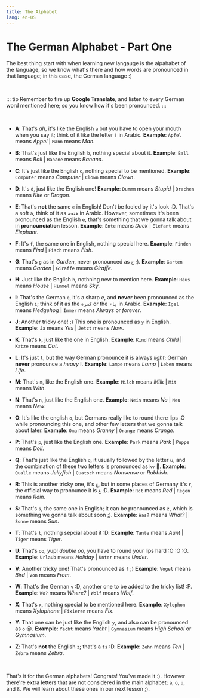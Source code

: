 ```yaml
---
title: The Alphabet
lang: en-US
---
```


# The German Alphabet - Part One

The best thing start with when learning new langauge is the alpahabet of the language, so we know what's there and how words are pronounced in that language; in this case, the German language :)

<br />

::: tip
Remember to fire up **Google Translate**, and listen to every German word mentioned here; so you know how it's been pronounced.
:::

<br />

- **A**: That's *ah*, it's like the English `a` but you have to open your mouth when you say it; think of it like the letter `ا` in Arabic. 
**Example**: `Apfel` means *Appel* | `Mann` means *Man*.

- **B**: That's just like the English `b`, nothing special about it.
**Example**: `Ball` means *Ball* | `Banane` means *Banana*.

- **C**: It's just like the English `c`, nothing special to be mentioned.
**Example**: `Computer` means *Computer* | `Clown` means *Clown*.

- **D**: It's `d`, just like the English one!
**Example**: `Dummm` means *Stupid* | `Drachen` means *Kite* or *Dragon*.

- **E**: That's **not** the same `e` in English! Don't be fooled by it's look :D. That's a soft `a`, think of it as `فتحة` in Arabic. However, sometimes it's been pronounced as the English `e`, that's something that we gonna talk about in **pronounciation** lesson.
**Example**: `Ente` means *Duck* | `Elefant` means *Elephant*.

- **F**: It's `f`, the same one in English, nothing special here.
**Example**: `Finden` means *Find* | `Fisch` means *Fish*.

- **G**: That's `g` as in *Garden*, never pronounced as `ج` ;).
**Example**: `Garten` means *Garden* | `Giraffe` means *Giraffe*.

- **H**: Just like the English `h`, nothning new to mention here.
**Example**: `Haus` means *House* | `Himmel` means *Sky*.

- **I**: That's the German `e`, it's a sharp *e*, and **never** been pronounced as the English `i`; think of it as the `كسرة` or the `ياء` in Arabic.
**Example**: `Igel` means *Hedgehog* | `Immer` means *Always* or *forever*.

- **J**: Another tricky one! ;) This one is pronounced as `y` in English.
**Example**: `Ja` means *Yes* | `Jetzt` means *Now*.

- **K**: That's `k`, just like the one in English.
**Example**: `Kind` means *Child* | `Katze` means *Cat*.

- **L**: It's just `l`, but the way German pronounce it is always *light*; German **never** pronounce a *heavy* l.
**Example**: `Lampe` means *Lamp* | `Leben` means *Life*.

- **M**: That's `m`, like the English one.
**Example**: `Milch` means *Milk* | `Mit` means *With*.

- **N**: That's `n`, just like the English one.
**Example**: `Nein` means *No* | `Neu` means *New*.

- **O**: It's like the english `o`, but Germans really like to round there lips :O while pronouncing this one, and other few letters that we gonna talk about later.
**Example**: `Oma` means *Granny* | `Orange` means *Orange*.

- **P**: That's `p`, just like the English one.
**Example**: `Park` means *Park* | `Puppe` means *Doll*.

- **Q**: That's just like the English `q`, it usually followed by the letter *u*, and the combination of these two letters is pronounced as `kv` 🤨.
**Example**: `Qualle` means *Jellyfish* | `Quatsch` means *Nonsense* or *Rubbish*.

- **R**: This is another tricky one, it's `غ`, but in some places of Germany it's `r`, the official way to pronounce it is `غ` :D.
**Example**: `Rot` means *Red* | `Regen` means *Rain*.

- **S**: That's `s`, the same one in English; it can be pronounced as `z`, which is something we gonna talk about soon ;).
**Example**: `Was?` means *What?* | `Sonne` means *Sun*.

- **T**: That's `t`, nothing sepcial about it :D.
**Example**: `Tante` means *Aunt* | `Tiger` means *Tiger*.

- **U**: That's `oo`, yup! *double oo*, you have to round your lips hard :O :O :O.
**Example**: `Urlaub` means *Holiday* | `Unter` means *Under*.

- **V**: Another tricky one! That's pronounced as `f` ;)
**Example**: `Vogel` means *Bird* | `Von` means *From*.

- **W**: That's the German `v` :D, another one to be added to the tricky list! :P.
**Example**: `Wo?` means *Where?* | `Wolf` means *Wolf*.

- **X**: That's `x`, nothing special to be mentioned here.
**Example**: `Xylophon` means *Xylophone* | `Fixieren` means *Fix*.

- **Y**: That one can be just like the English `y`, and also can be pronounced as `o` 😒.
**Example**: `Yacht` means *Yacht* | `Gymnasium` means *High School* or *Gymnasium*.

- **Z**: That's **not** the English `z`; that's a `ts` :D.
**Example**: `Zehn` means *Ten* | `Zebra` means *Zebra*.

<br />

That's it for the German alphabets! Congrats! You've made it :). However there're extra letters that are not considered in the main alphabet; `ä`, `ö`, `ü`, and `ß`. We will learn about these ones in our next lesson ;).